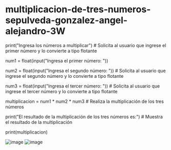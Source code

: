 # multiplicacion-de-tres-numeros-sepulveda-gonzalez-angel-alejandro-3W
print("Ingresa los números a multiplicar") # Solicita al usuario que ingrese el primer número y lo convierte a tipo flotante

num1 = float(input("Ingresa el primer número: "))

num2 = float(input("Ingresa el segundo número: ")) # Solicita al usuario que ingrese el segundo número y lo convierte a tipo flotante

num3 = float(input("Ingresa el tercer número: ")) # Solicita al usuario que ingrese el tercer número y lo convierte a tipo flotante

multiplicacion = num1 * num2 * num3 # Realiza la multiplicación de los tres números

print("El resultado de la multiplicación de los tres números es:") # Muestra el resultado de la multiplicación

print(multiplicacion)

![image](https://github.com/user-attachments/assets/0725bcc4-b049-4a48-8e23-e62b2b536f5a)
![image](https://github.com/user-attachments/assets/92427fcf-c2e6-4371-82cd-7282d72328bb)
